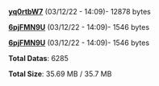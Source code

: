 [**yq0rtbW7**](/data/yq0rtbW7.txt) (03/12/22 - 14:09)- 12878 bytes

[**6pjFMN9U**](/data/6pjFMN9U.txt) (03/12/22 - 14:09)- 1546 bytes

[**6pjFMN9U**](/data/6pjFMN9U.txt) (03/12/22 - 14:09)- 1546 bytes

**Total Datas**: 6285

**Total Size**: 35.69 MB / 35.7 MB